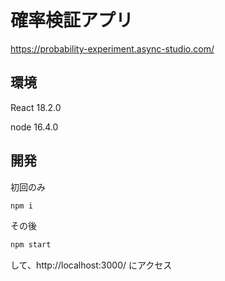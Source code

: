 # 確率検証アプリ

https://probability-experiment.async-studio.com/


## 環境

React 18.2.0

node 16.4.0

## 開発

初回のみ

```sh
npm i
```

その後

```sh
npm start
```

して、http://localhost:3000/ にアクセス

